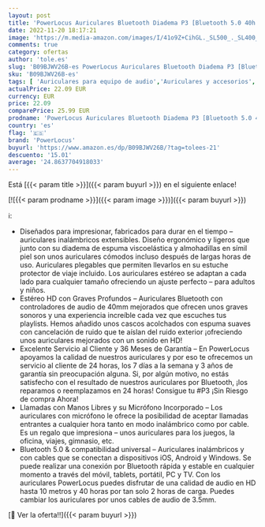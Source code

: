```yaml
---
layout: post
title: 'PowerLocus Auriculares Bluetooth Diadema P3 [Bluetooth 5.0 40h de música] Cascos Bluetooth Inalámbrico Plegable Casco Bluetooth y Audio Cable Sonido Estéreo con Micrófono para iPhone  Móviles  TV  PC'
date: 2022-11-20 18:17:21
image: 'https://m.media-amazon.com/images/I/41o9Z+CihGL._SL500_._SL400_.jpg'
comments: true
category: ofertas
author: 'tole.es'
slug: 'B09BJWV26B-es PowerLocus Auriculares Bluetooth Diadema P3 [Bluetooth 5.0...'
sku: 'B09BJWV26B-es'
tags: [ 'Auriculares para equipo de audio','Auriculares y accesorios','Electrónica','iphone','powerlocus','🇪🇸', ]
actualPrice: 22.09 EUR
currency: EUR
price: 22.09
comparePrice: 25.99 EUR
prodname: 'PowerLocus Auriculares Bluetooth Diadema P3 [Bluetooth 5.0 40h de música] Cascos Bluetooth Inalámbrico Plegable Casco Bluetooth y Audio Cable Sonido Estéreo con Micrófono para iPhone  Móviles  TV  PC'
country: 'es'
flag: '🇪🇸'
brand: 'PowerLocus'
buyurl: 'https://www.amazon.es/dp/B09BJWV26B/?tag=tolees-21'
descuento: '15.01'
average: '24.8637704918033'
---
```


Está [{{< param title >}}]({{< param buyurl >}}) en el siguiente enlace!

[![{{< param prodname >}}]({{< param image >}})]({{< param buyurl >}})

ℹ️:

- Diseñados para impresionar, fabricados para durar en el tiempo – auriculares inalámbricos extensibles. Diseño ergonómico y ligeros que junto con su diadema de espuma viscoelástica y almohadillas en símil piel son unos auriculares cómodos incluso después de largas horas de uso. Auriculares plegables que permiten llevarlos en su estuche protector de viaje incluido. Los auriculares estéreo se adaptan a cada lado para cualquier tamaño ofreciendo un ajuste perfecto – para adultos y niños.
- Estéreo HD con Graves Profundos – Auriculares Bluetooth con controladores de audio de 40mm mejorados que ofrecen unos graves sonoros y una experiencia increíble cada vez que escuches tus playlists. Hemos añadido unos cascos acolchados con espuma suaves con cancelación de ruido que te aíslan del ruido exterior ¡ofreciendo unos auriculares mejorados con un sonido en HD!
- Excelente Servicio al Cliente y 36 Meses de Garantía – En PowerLocus apoyamos la calidad de nuestros auriculares y por eso te ofrecemos un servicio al cliente de 24 horas, los 7 días a la semana y 3 años de garantía sin preocupación alguna. Si, por algún motivo, no estás satisfecho con el resultado de nuestros auriculares por Bluetooth, ¡los reparamos o reemplazamos en 24 horas! Consigue tu #P3 ¡Sin Riesgo de compra Ahora!
- Llamadas con Manos Libres y su Micrófono Incorporado – Los auriculares con micrófono le ofrece la posibilidad de aceptar llamadas entrantes a cualquier hora tanto en modo inalámbrico como por cable. Es un regalo que impresiona – unos auriculares para los juegos, la oficina, viajes, gimnasio, etc.
- Bluetooth 5.0 & compatibilidad universal – Auriculares inalámbricos y con cables que se conectan a dispositivos iOS, Android y Windows. Se puede realizar una conexión por Bluetooth rápida y estable en cualquier momento a través del móvil, tablets, portátil, PC y TV. Con los auriculares PowerLocus puedes disfrutar de una calidad de audio en HD hasta 10 metros y 40 horas por tan solo 2 horas de carga. Puedes cambiar los auriculares por unos cables de audio de 3.5mm.

[🛒 Ver la oferta!!]({{< param buyurl >}})
